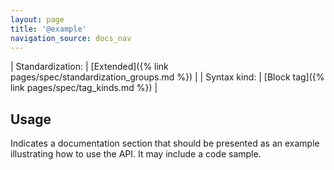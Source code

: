 ```yaml
---
layout: page
title: '@example'
navigation_source: docs_nav
---
```


| Standardization: | [Extended]({% link pages/spec/standardization_groups.md %}) |
| Syntax kind: | [Block tag]({% link pages/spec/tag_kinds.md %}) |


## Usage

Indicates a documentation section that should be presented as an example illustrating how to use the API.
It may include a code sample.
